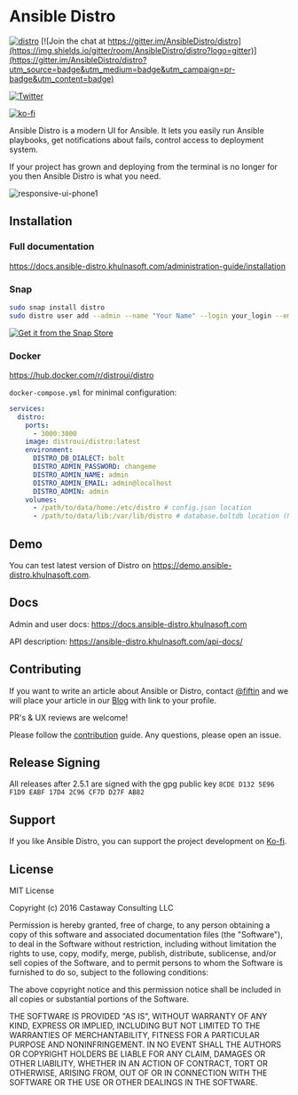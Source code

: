 # Ansible Distro

[![distro](https://snapcraft.io/distro/badge.svg)](https://snapcraft.io/distro)
[![Join the chat at https://gitter.im/AnsibleDistro/distro](https://img.shields.io/gitter/room/AnsibleDistro/distro?logo=gitter)](https://gitter.im/AnsibleDistro/distro?utm_source=badge&utm_medium=badge&utm_campaign=pr-badge&utm_content=badge)

[![Twitter](https://img.shields.io/twitter/follow/distroui?style=social&logo=twitter)](https://twitter.com/distroui)

[![ko-fi](https://ko-fi.com/img/githubbutton_sm.svg)](https://ko-fi.com/fiftin)

Ansible Distro is a modern UI for Ansible. It lets you easily run Ansible playbooks, get notifications about fails, control access to deployment system.

If your project has grown and deploying from the terminal is no longer for you then Ansible Distro is what you need.

![responsive-ui-phone1](https://user-images.githubusercontent.com/914224/134777345-8789d9e4-ff0d-439c-b80e-ddc56b74fcee.png)

## Installation

### Full documentation
https://docs.ansible-distro.khulnasoft.com/administration-guide/installation

### Snap

```bash
sudo snap install distro
sudo distro user add --admin --name "Your Name" --login your_login --email your-email@examaple.com --password your_password
```
[![Get it from the Snap Store](https://snapcraft.io/static/images/badges/en/snap-store-black.svg)](https://snapcraft.io/distro)

### Docker 

https://hub.docker.com/r/distroui/distro

`docker-compose.yml` for minimal configuration:

```yaml
services:
  distro:
    ports:
      - 3000:3000
    image: distroui/distro:latest
    environment:
      DISTRO_DB_DIALECT: bolt
      DISTRO_ADMIN_PASSWORD: changeme
      DISTRO_ADMIN_NAME: admin
      DISTRO_ADMIN_EMAIL: admin@localhost
      DISTRO_ADMIN: admin
    volumes:
      - /path/to/data/home:/etc/distro # config.json location
      - /path/to/data/lib:/var/lib/distro # database.boltdb location (Not required if using mysql or postgres)
```

## Demo

You can test latest version of Distro on https://demo.ansible-distro.khulnasoft.com.

## Docs

Admin and user docs: https://docs.ansible-distro.khulnasoft.com

API description: https://ansible-distro.khulnasoft.com/api-docs/

## Contributing

If you want to write an article about Ansible or Distro, contact [@fiftin](https://github.com/fiftin) and we will place your article in our [Blog](https://www.ansible-distro.khulnasoft.com/blog/) with link to your profile.

PR's & UX reviews are welcome!

Please follow the [contribution](https://github.com/khulnasoft-lab/distro/blob/develop/CONTRIBUTING.md) guide. Any questions, please open an issue.

## Release Signing

All releases after 2.5.1 are signed with the gpg public key
`8CDE D132 5E96 F1D9 EABF 17D4 2C96 CF7D D27F AB82`

## Support

If you like Ansible Distro, you can support the project development on [Ko-fi](https://ko-fi.com/fiftin).

## License

MIT License

Copyright (c) 2016 Castaway Consulting LLC

Permission is hereby granted, free of charge, to any person obtaining a copy
of this software and associated documentation files (the "Software"), to deal
in the Software without restriction, including without limitation the rights
to use, copy, modify, merge, publish, distribute, sublicense, and/or sell
copies of the Software, and to permit persons to whom the Software is
furnished to do so, subject to the following conditions:

The above copyright notice and this permission notice shall be included in all
copies or substantial portions of the Software.

THE SOFTWARE IS PROVIDED "AS IS", WITHOUT WARRANTY OF ANY KIND, EXPRESS OR
IMPLIED, INCLUDING BUT NOT LIMITED TO THE WARRANTIES OF MERCHANTABILITY,
FITNESS FOR A PARTICULAR PURPOSE AND NONINFRINGEMENT. IN NO EVENT SHALL THE
AUTHORS OR COPYRIGHT HOLDERS BE LIABLE FOR ANY CLAIM, DAMAGES OR OTHER
LIABILITY, WHETHER IN AN ACTION OF CONTRACT, TORT OR OTHERWISE, ARISING FROM,
OUT OF OR IN CONNECTION WITH THE SOFTWARE OR THE USE OR OTHER DEALINGS IN THE
SOFTWARE.
